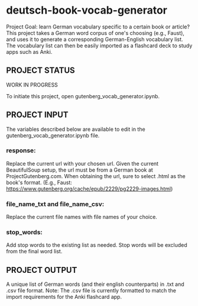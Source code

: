 # deutsch-book-vocab-generator
Project Goal: learn German vocabulary specific to a certain book or article? This project takes a German word corpus of one's choosing (e.g., Faust), and uses it to generate a corresponding German-English vocabulary list. The vocabulary list can then be easily imported as a flashcard deck to study apps such as Anki.



## PROJECT STATUS
WORK IN PROGRESS

To initiate this project, open gutenberg_vocab_generator.ipynb. 



## PROJECT INPUT
The variables described below are available to edit in the gutenberg_vocab_generator.ipynb file.


### response:
Replace the current url with your chosen url.
Given the current BeautifulSoup setup, the url must be from a German book at ProjectGutenberg.com.  When obtaining the url, sure to select .html as the book's format.
(E.g., Faust: https://www.gutenberg.org/cache/epub/2229/pg2229-images.html)


### file_name_txt and file_name_csv:
Replace the current file names with file names of your choice.


### stop_words:
Add stop words to the existing list as needed.  Stop words will be excluded from the final word list.




## PROJECT OUTPUT

A unique list of German words (and their english counterparts) in .txt and .csv file format.
Note: The .csv file is currently formatted to match the import requirements for the Anki flashcard app.


